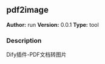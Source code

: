 ## pdf2image

**Author:** run
**Version:** 0.0.1
**Type:** tool

### Description
Dify插件-PDF文档转图片



